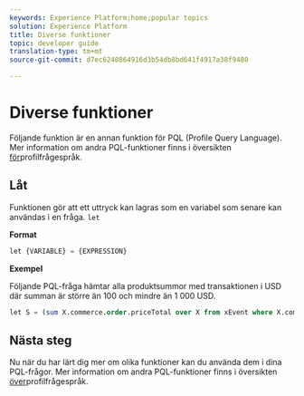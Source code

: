 ```yaml
---
keywords: Experience Platform;home;popular topics
solution: Experience Platform
title: Diverse funktioner
topic: developer guide
translation-type: tm+mt
source-git-commit: d7ec6240864916d3b54db8bd641f4917a38f9480

---
```



# Diverse funktioner

Följande funktion är en annan funktion för PQL (Profile Query Language). Mer information om andra PQL-funktioner finns i översikten [för](./overview.md)profilfrågespråk.

## Låt

Funktionen gör att ett uttryck kan lagras som en variabel som senare kan användas i en fråga. `let`

**Format**

```sql
let {VARIABLE} = {EXPRESSION}
```

**Exempel**

Följande PQL-fråga hämtar alla produktsummor med transaktionen i USD där summan är större än 100 och mindre än 1 000 USD.

```sql
let S = (sum X.commerce.order.priceTotal over X from xEvent where X.commerce.order.currencyCode = "USD") in (S > 100 and S < 1000)
```

## Nästa steg

Nu när du har lärt dig mer om olika funktioner kan du använda dem i dina PQL-frågor. Mer information om andra PQL-funktioner finns i översikten [över](./overview.md)profilfrågespråk.
